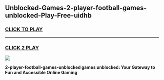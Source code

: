 
## Unblocked-Games-2-player-football-games-unblocked-Play-Free-uidhb
<h3>
<a href="https://premium76.site?title=2-player-football-games-unblocked&ref=23A">CLICK TO PLAY</a></h3>
<hr>

<h3>
<a href="https://premium76.site?title=2-player-football-games-unblocked&ref=23A">CLICK 2 PLAY</a>
  
</h3>

<a href="https://premium76.site?title=2-player-football-games-unblocked&ref=23A"><img src="https://clearcache.store/games.png"></a>


**2-player-football-games-unblocked games unblocked: Your Gateway to Fun and Accessible Online Gaming**
